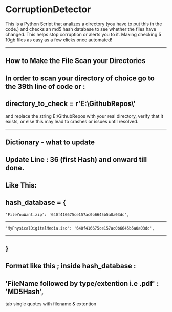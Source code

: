 # CorruptionDetector
This is a Python Script that analizes a directory (you have to put this in the code.) and checks an md5 hash database to see whether the files have changed. 
This helps stop corruption or alerts you to it. Making checking 5 10gb files as easy as a few clicks once automated!

--------------------------------------------------
How to Make the File Scan your Directories
--------------------------------------------------
In order to scan your directory of choice go to the 39th line of code or :
--------------------------------------------------
directory_to_check = r'E:\\GithubRepos\\'
--------------------------------------------------
and replace the string E:\\GithubRepos with your real directory, verify that it exists, or else this may lead to crashes or issues until resolved.

--------------------------------------------------
Dictionary - what to update
--------------------------------------------------

Update Line : 36 (first Hash) and onward till done.
--------------------------------------------------
Like This:
--------------------------------------------------
hash_database = {
--------------------------------------------------
    'FileYouWant.zip': '640f416675ce157ac0b6645b5a0a03dc',
--------------------------------------------------
    'MyPhysicalDigitalMedia.iso': '640f416675ce157ac0b6645b5a0a03dc',
--------------------------------------------------
}
--------------------------------------------------
Format like this ; inside hash_database :
--------------------------------------------------
  'FileName followed by type/extention i.e .pdf' : 'MD5Hash',
--------------------------------------------------
tab   single quotes with filename & extention
